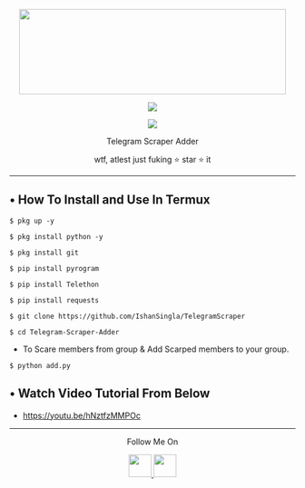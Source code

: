 <p align="center">
  <img src="https://1.bp.blogspot.com/-bMerZKbriRY/X0YzqiPFCsI/AAAAAAAAAP8/1GHlVlmMGcQsHu8cxeK1o5WkTe2VeXlDgCLcBGAsYHQ/s1652/Picture_20200826_152605754.jpg" width="470" height="150">
</p>

<p align="center"><img src="https://img.shields.io/badge/Version-1.01-brightgreen"></p>
<p align="center">
  <a href="https://github.com/IshanSingla">
  </a>
  <a href="https://github.com/IshanSingla/TelegramScraper">
    <img src="https://img.shields.io/github/stars/th3unkn0n/TeleGram-Group-Scraper?style=social">
  </a>
</p>
<p align="center">
  Telegram Scraper Adder
</p>
<p align="center">
  wtf, atlest just fuking ⭐ star ⭐ it
</p>

---


## • How To Install and Use In Termux

`$ pkg up -y`

`$ pkg install python -y`

`$ pkg install git`

`$ pip install pyrogram`

`$ pip install Telethon`

`$ pip install requests`

`$ git clone https://github.com/IshanSingla/TelegramScraper`

`$ cd Telegram-Scraper-Adder`

* To Scare members from group & Add Scarped members to your group. 

`$ python add.py`


## • Watch Video Tutorial From Below
* https://youtu.be/hNztfzMMPOc
---

<p align="center">
  Follow Me On
</p>
<p align="center">
  <a href="https://www.youtube.com/channel/UCKKC1M8UElKt29l0LTfIVxQ">
    <img src="https://github.com/th3unkn0n/extra/blob/master/.img/yt.png" width="40" height="40">
  </a>
  <a href="https://www.instagram.com/is_ishan_singla/">
    <img src="https://github.com/th3unkn0n/extra/blob/master/.img/ig.png" width="40" height="40">
</p>
